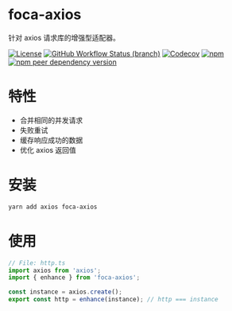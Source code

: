 # foca-axios

针对 axios 请求库的增强型适配器。

[![License](https://img.shields.io/github/license/foca-js/foca-axios)](https://github.com/foca-js/foca-axios/blob/master/LICENSE)
[![GitHub Workflow Status (branch)](https://img.shields.io/github/workflow/status/foca-js/foca-axios/Test/master)](https://github.com/foca-js/foca-axios/actions)
[![Codecov](https://img.shields.io/codecov/c/github/foca-js/foca-axios)](https://codecov.io/gh/foca-js/foca-axios)
[![npm](https://img.shields.io/npm/v/foca-axios)](https://www.npmjs.com/package/foca-axios)
[![npm peer dependency version](https://img.shields.io/npm/dependency-version/foca-axios/peer/axios)](https://github.com/axios/axios)

# 特性

- 合并相同的并发请求
- 失败重试
- 缓存响应成功的数据
- 优化 axios 返回值

# 安装

```bash
yarn add axios foca-axios
```

# 使用

```typescript
// File: http.ts
import axios from 'axios';
import { enhance } from 'foca-axios';

const instance = axios.create();
export const http = enhance(instance); // http === instance
```
